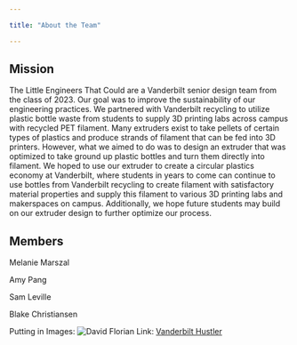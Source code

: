 ```yaml
---

title: "About the Team"

---
```


## Mission

The Little Engineers That Could are a Vanderbilt senior design team from the class of 2023. Our goal was to improve the sustainability of our engineering practices. We partnered with Vanderbilt recycling to utilize plastic bottle waste from students to supply 3D printing labs across campus with recycled PET filament. Many extruders exist to take pellets of certain types of plastics and produce strands of filament that can be fed into 3D printers. However, what we aimed to do was to design an extruder that was optimized to take ground up plastic bottles and turn them directly into filament. We hoped to use our extruder to create a circular plastics economy at Vanderbilt, where students in years to come can continue to use bottles from Vanderbilt recycling to create filament with satisfactory material properties and supply this filament to various 3D printing labs and makerspaces on campus. Additionally, we hope future students may build on our extruder design to further optimize our process.

## Members

Melanie Marszal

Amy Pang

Sam Leville

Blake Christiansen

Putting in Images: ![David Florian](/assets/img/Screenshot_7.jpg)
Link: [Vanderbilt Hustler](https://vanderbilthustler.com/2022/11/09/digital-fabrication-minor-introduced-for-2022-23-academic-year/)
